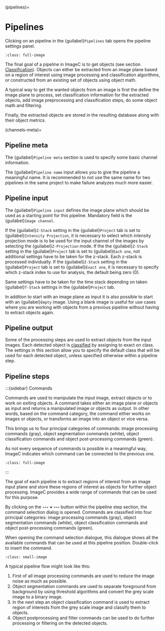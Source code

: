 (pipelines)=
# Pipelines

Clicking on an pipeline in the {guilabel}`Pipelines` tab opens the pipeline settings panel.

```{figure} images/screenshot_open_pipeline.png
:class: full-image
```

The final goal of a pipeline in ImageC is to get objects (see section [Classification](classification)).
Objects can either be extracted from an image plane based on a region of interest using image processing and classification algorithms, or constructed from an existing set of objects using object math.

A typical way to get the wanted objects from an image is first the define the image plane to process, set classification information for the extracted objects, add image preprocessing and classification steps, do some object math and filtering.

Finally, the extracted objects are stored in the resulting database along with their object metrics.


(channels-meta)=
## Pipeline meta

The {guilabel}`Pipeline meta` section is used to specify some basic channel information.

The {guilabel}`Pipeline name` input allows you to give the pipeline a meaningful name.
It is recommended to not use the same name for two pipelines in the same project to make failure analyzes much more easier.

## Pipeline input

The {guilabel}`Pipeline input` defines the image plane which should be used as a starting point for this pipeline.
Mandatory field is the {guilabel}`Image channel`.

If the {guilabel}`Z-Stack` setting in the {guilabel}`Project` tab is set to {guilabel}`Intensity Projection`, it is necessary to select which intensity projection mode is to be used for the input channel of the images by selecting the {guilabel}`Z-Projection` mode.
If the the {guilabel}`Z-Stack` setting in the {guilabel}`Project` tab is set to {guilabel}`Each one`, not additional settings have to be taken for the z-stack. Each z-stack is processed individually.
If the {guilabel}`Z-Stack` setting in the {guilabel}`Project` tab is set to {guilabel}`Exact one`, it is necessary to specify which z-stack index to use for analysis, the default being zero (0).

Same settings have to be taken for the time stack depending on taken {guilabel}`T-Stack` settings in the {guilabel}`Project` tab.

In addition to start with an image plane as input it is also possible to start with an {guilabel}`Empty` image.
Using a blank image is useful for use cases where you are working with objects from a previous pipeline without having to extract objects again.


## Pipeline output

Some of the processing steps are used to extract objects from the input images.
Each detected object is [classified](classification) by assigning to exact on class.
The settings in this section allow you to specify the default class that will be used for each detected object, unless specified otherwise within a pipeline step.


## Pipeline steps

:::{sidebar} Commands

Commands are used to manipulate the input image, extract objects or to work on exiting objects.
A command takes either an image plane or objects as input and returns a manipulated image or objects as output.
In other words, based on the command category, the command either works on images or objects, or transforms an image into an object or vice versa.


This brings us to four principal categories of commands: image processing commands (gray), object segmentation commands (white), object classification commands and object post-processing commands (green).

As not every sequence of commands is possible in a meaningful way, ImageC indicates which command can be connected to the previous one.

```{image} images/command_description.drawio.svg
:class: full-image
```

:::

The goal of each pipeline is to extract regions of interest from an image input plane and store these regions of interest as objects for further object processing.
ImageC provides a wide range of commands that can be used for this purpose.

By clicking on the **--- + ---** button within the pipeline step section, the command selection dialog is opened.
Commands are classified into four principal categories: image processing commands (gray), object segmentation commands (white), object classification commands and object post-processing commands (green).

When opening the command selection dialogue, this dialogue shows all the available commands that can be used at this pipeline position.
Double-click to insert the command.


```{figure} images/screenshot_command_selection.png
:class: small-image
```

A typical pipeline flow might look like this:

1. First of all image processing commands are used to reduce the image noise as much as possible.
2. Object segmentation commands are used to separate foreground from background by using threshold algorithms and convert the grey scale image to a binary image.
3. In the next step an object classification command is used to extract region of interests from the grey scale image and classify them to objects.
4. Object postprocessing and filter commands can be used to do further processing or filtering on the detected objects.




